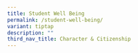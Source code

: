 ```yaml
---
title: Student Well Being
permalink: /student-well-being/
variant: tiptap
description: ""
third_nav_title: Character & Citizenship
---
```

<p></p>